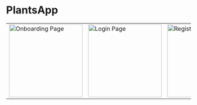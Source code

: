 # PlantsApp

<table>
  <tr>
    <td>
      <img src="https://github.com/user-attachments/assets/7e2d6461-87fe-4fa9-b71a-fd699d776849" alt="Onboarding Page" width="200"/>
    </td>
    <td>
      <img src="https://github.com/user-attachments/assets/3c1154b8-5d53-41d3-8847-326aadf9d476" alt="Login Page" width="200"/>
    </td>
    <td>
      <img src="https://github.com/user-attachments/assets/f6f1da9f-010c-4f56-bb5e-53097564f47b" alt="Register Page" width="200"/>
    </td>
  </tr>
</table>
